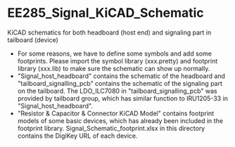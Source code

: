 # EE285_Signal_KiCAD_Schematic
KiCAD schematics for both headboard (host end) and signaling part in tailboard (device)  
- For some reasons, we have to define some symbols and add some footprints. Please import the symbol library (xxx.pretty) and footprint library (xxx.lib) to make sure the schematic can show up normally.  
- "Signal_host_headboard" contains the schematic of the headboard and "tailboard_signalling_pcb" contains the schematic of the signaling part on the tailboard. The LDO_ILC7080 in "tailboard_signalling_pcb" was provided by tailboard group, which has similar function to IRU1205-33 in "Signal_host_headboard".  
- "Resistor & Capacitor & Connector KiCAD Model" contains footprint models of some basic devices, which has already been included in the footprint library.   Signal_Schematic_footprint.xlsx in this directory contains the DigiKey URL of each device.

